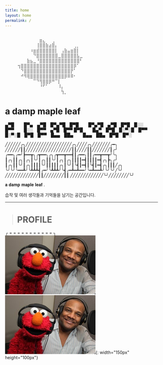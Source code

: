 ```yaml
---
title: home
layout: home
permalink: /
---
```


⠀⠀⠀⠀⠀⠀⠀⠀⠀⠀⠀⠀⠀⠀⠀⠀⠀⠀⠀⠀⠀⠀⠀⠀⠀⠀⠀⠀⠀⠀⠀⠀⠀⠀⠀⠀⠀⠀⠀⠀⠀⠀⠀⠀
⠀⠀⠀⠀⠀⠀⠀⠀⠀⠀⠀⣶⣄⠀⠀⢀⠀⠀⠀⠀⠀⠀⠀⠀⠀⠀⠀⠀⠀⠀
⠀⠀⠀⠀⠀⠀⠀⠀⠀⠀⢸⣿⣿⣷⣴⣿⡄⠀⠀⠀⠀⠀⢀⡀⠀⠀⠀⠀⠀⠀
⠀⠀⠀⠀⠀⠀⠀⠀⠰⣶⣾⣿⣿⣿⣿⣿⡇⠀⢠⣷⣤⣶⣿⡇⠀⠀⠀⠀⠀⠀
⠀⠀⠀⠀⠀⠀⠀⠀⠀⠙⣿⣿⣿⣿⣿⣿⣿⣀⣿⣿⣿⣿⣿⣧⣀⠀⠀⠀⠀⠀
⠀⠀⠀⠀⠀⠀⠀⣷⣦⣀⠘⣿⣿⣿⣿⣿⣿⣿⣿⣿⣿⣿⣿⣿⠃⠀⠀⠀⠀⠀
⠀⠀⠀⠀⢲⣿⣿⣿⣿⣿⣿⣿⣿⣿⣿⣿⣿⣿⣿⣿⣿⣿⡿⠁⠀⠀⠀⠀⠀⠀
⠀⠀⠀⠀⠀⠙⣿⣿⣿⣿⣿⣿⣿⣿⣿⣿⣿⣿⣿⣿⣿⡟⠁⠀⠀⠀⠀⠀⠀⠀
⠀⠀⠀⠀⠀⠚⠻⢿⣿⣿⣿⣿⣿⣿⣿⣿⣿⣿⣿⡿⠿⠿⠂⠀⠀⠀⠀⠀⠀⠀
⠀⠀⠀⠀⠀⠀⠀⠀⠀⠉⠙⢻⣿⣿⡿⠛⠉⡇⠀⠀⠀⠀⠀⠀⠀⠀⠀⠀⠀⠀
⠀⠀⠀⠀⠀⠀⠀⠀⠀⠀⠀⠘⠋⠁⠀⠀⠀⠸⡄⠀⠀⠀⠀⠀⠀⠀⠀⠀⠀⠀
⠀⠀⠀⠀⠀⠀⠀⠀⠀⠀⠀⠀⠀⠀⠀⠀⠀⠀⢳⡀⠀⠀⠀
⠀⠀⠀

a damp maple leaf
=================


▄▀█   █▀▄ ▄▀█ █▀▄▀█ █▀█   █▀▄▀█ ▄▀█ █▀█ █░░ █▀▀   █░░ █▀▀ ▄▀█ █▀▀
█▀█   █▄▀ █▀█ █░▀░█ █▀▀   █░▀░█ █▀█ █▀▀ █▄▄ ██▄   █▄▄ ██▄ █▀█ █▀░


╱╱╱╱╱╱╭╮╱╱╱╱╱╱╱╱╱╱╱╱╱╱╱╱╱╱╭╮╱╱╱╱╭╮╱╱╱╱╱╱╱╭━╮
╱╱╱╱╱╱┃┃╱╱╱╱╱╱╱╱╱╱╱╱╱╱╱╱╱╱┃┃╱╱╱╱┃┃╱╱╱╱╱╱╱┃╭╯
╭━━╮╭━╯┣━━┳╮╭┳━━╮╭╮╭┳━━┳━━┫┃╭━━╮┃┃╭━━┳━━┳╯╰╮
┃╭╮┃┃╭╮┃╭╮┃╰╯┃╭╮┃┃╰╯┃╭╮┃╭╮┃┃┃┃━┫┃┃┃┃━┫╭╮┣╮╭╯
┃╭╮┃┃╰╯┃╭╮┃┃┃┃╰╯┃┃┃┃┃╭╮┃╰╯┃╰┫┃━┫┃╰┫┃━┫╭╮┃┃┃╱╭╮
╰╯╰╯╰━━┻╯╰┻┻┻┫╭━╯╰┻┻┻╯╰┫╭━┻━┻━━╯╰━┻━━┻╯╰╯╰╯╱╰╯
╱╱╱╱╱╱╱╱╱╱╱╱╱┃┃╱╱╱╱╱╱╱╱┃┃
╱╱╱╱╱╱╱╱╱╱╱╱╱╰╯╱╱╱╱╱╱╱╱╰╯


𝐚 𝐝𝐚𝐦𝐩 𝐦𝐚𝐩𝐥𝐞 𝐥𝐞𝐚𝐟  .


습작 및 여러 생각들과 기억들을 남기는 공간입니다.


- - -

> # PROFILE

┌ = = = = = = = = = = = ┐<br/>
<img src="/contents/elmo.png"><br/>
![poster](/contents/elmo.png){: width="150px" height="100px"}


